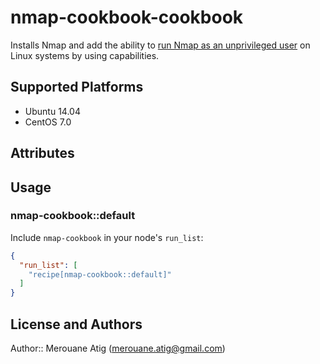 # nmap-cookbook-cookbook

Installs Nmap and add the ability to
[run Nmap as an unprivileged user](https://secwiki.org/w/Running_nmap_as_an_unprivileged_user)
on Linux systems by using capabilities.

## Supported Platforms

* Ubuntu 14.04
* CentOS 7.0

## Attributes

## Usage

### nmap-cookbook::default

Include `nmap-cookbook` in your node's `run_list`:

```json
{
  "run_list": [
    "recipe[nmap-cookbook::default]"
  ]
}
```

## License and Authors

Author:: Merouane Atig (merouane.atig@gmail.com)

